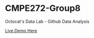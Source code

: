 CMPE272-Group8
==============

Octocat's Data Lab - Github Data Analysis

<a href='http://ec2-54-201-59-199.us-west-2.compute.amazonaws.com' target='_blank_'>Live Demo Here</a>
